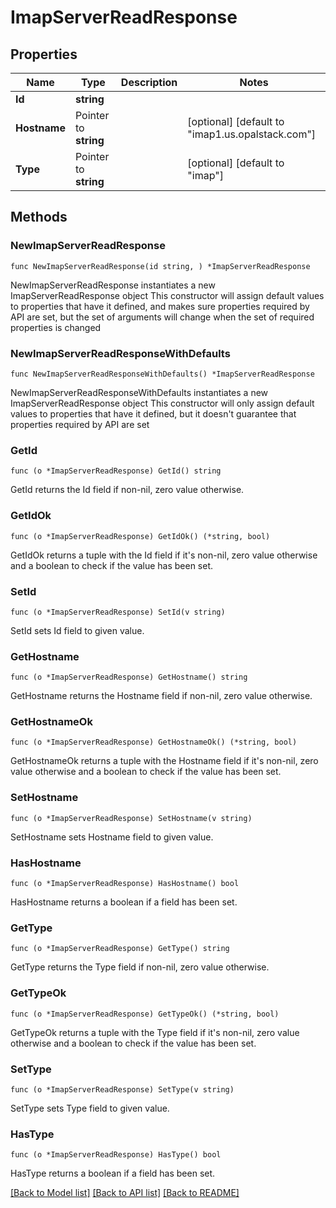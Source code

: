 # ImapServerReadResponse

## Properties

Name | Type | Description | Notes
------------ | ------------- | ------------- | -------------
**Id** | **string** |  | 
**Hostname** | Pointer to **string** |  | [optional] [default to "imap1.us.opalstack.com"]
**Type** | Pointer to **string** |  | [optional] [default to "imap"]

## Methods

### NewImapServerReadResponse

`func NewImapServerReadResponse(id string, ) *ImapServerReadResponse`

NewImapServerReadResponse instantiates a new ImapServerReadResponse object
This constructor will assign default values to properties that have it defined,
and makes sure properties required by API are set, but the set of arguments
will change when the set of required properties is changed

### NewImapServerReadResponseWithDefaults

`func NewImapServerReadResponseWithDefaults() *ImapServerReadResponse`

NewImapServerReadResponseWithDefaults instantiates a new ImapServerReadResponse object
This constructor will only assign default values to properties that have it defined,
but it doesn't guarantee that properties required by API are set

### GetId

`func (o *ImapServerReadResponse) GetId() string`

GetId returns the Id field if non-nil, zero value otherwise.

### GetIdOk

`func (o *ImapServerReadResponse) GetIdOk() (*string, bool)`

GetIdOk returns a tuple with the Id field if it's non-nil, zero value otherwise
and a boolean to check if the value has been set.

### SetId

`func (o *ImapServerReadResponse) SetId(v string)`

SetId sets Id field to given value.


### GetHostname

`func (o *ImapServerReadResponse) GetHostname() string`

GetHostname returns the Hostname field if non-nil, zero value otherwise.

### GetHostnameOk

`func (o *ImapServerReadResponse) GetHostnameOk() (*string, bool)`

GetHostnameOk returns a tuple with the Hostname field if it's non-nil, zero value otherwise
and a boolean to check if the value has been set.

### SetHostname

`func (o *ImapServerReadResponse) SetHostname(v string)`

SetHostname sets Hostname field to given value.

### HasHostname

`func (o *ImapServerReadResponse) HasHostname() bool`

HasHostname returns a boolean if a field has been set.

### GetType

`func (o *ImapServerReadResponse) GetType() string`

GetType returns the Type field if non-nil, zero value otherwise.

### GetTypeOk

`func (o *ImapServerReadResponse) GetTypeOk() (*string, bool)`

GetTypeOk returns a tuple with the Type field if it's non-nil, zero value otherwise
and a boolean to check if the value has been set.

### SetType

`func (o *ImapServerReadResponse) SetType(v string)`

SetType sets Type field to given value.

### HasType

`func (o *ImapServerReadResponse) HasType() bool`

HasType returns a boolean if a field has been set.


[[Back to Model list]](../README.md#documentation-for-models) [[Back to API list]](../README.md#documentation-for-api-endpoints) [[Back to README]](../README.md)



